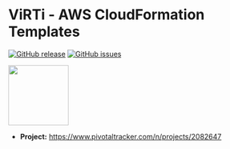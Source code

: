 
ViRTi - AWS CloudFormation Templates
======================================

[![GitHub release](https://img.shields.io/github/release/petersonwsantos/cloudformation-templates.svg)](https://github.com/petersonwsantos/virti-cloudformation-templates/releases)
[![GitHub issues](https://img.shields.io/github/issues/petersonwsantos/cloudformation-templates.svg)](https://github.com/petersonwsantos/virti-cloudformation-templates/issues)

<img src="https://www.pivotaltracker.com/images/v7/logos/logo_main.png" width="120">

- **Project:** https://www.pivotaltracker.com/n/projects/2082647

